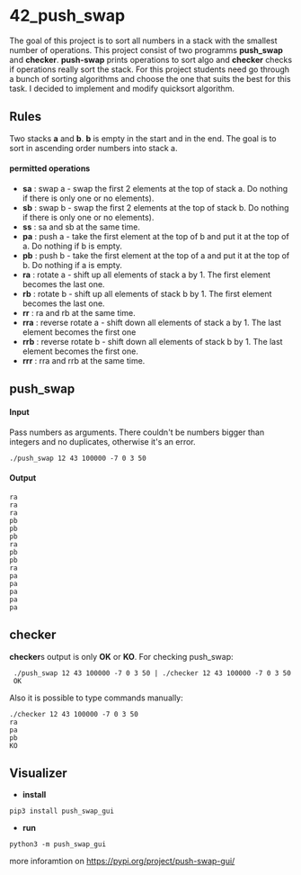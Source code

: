 # 42_push_swap
The goal of this project is to sort all numbers in a stack with the smallest number of operations. This project consist of two programms **push_swap** and
**checker**. **push-swap** prints operations to sort algo and **checker** checks if operations really sort the stack.
For this project students
need go through a bunch of sorting algorithms and choose the one that suits the best for this task. I decided to implement and modify quicksort algorithm. 
## Rules
Two stacks **a** and **b**. **b** is empty in the start and in the end. The goal is to sort in ascending order numbers into stack a.
#### permitted operations
- **sa** : swap a - swap the first 2 elements at the top of stack a. Do nothing if there
is only one or no elements).  
- **sb** : swap b - swap the first 2 elements at the top of stack b. Do nothing if there
is only one or no elements).  
- **ss** : sa and sb at the same time.  
- **pa** : push a - take the first element at the top of b and put it at the top of a. Do
nothing if b is empty.  
- **pb** : push b - take the first element at the top of a and put it at the top of b. Do
nothing if a is empty.  
- **ra** : rotate a - shift up all elements of stack a by 1. The first element becomes
the last one.  
- **rb** : rotate b - shift up all elements of stack b by 1. The first element becomes
the last one.  
- **rr** : ra and rb at the same time.  
- **rra** : reverse rotate a - shift down all elements of stack a by 1. The last element
becomes the first one  
- **rrb** : reverse rotate b - shift down all elements of stack b by 1. The last element
becomes the first one.
- **rrr** : rra and rrb at the same time.
## push_swap
#### Input
Pass numbers as arguments. There couldn't be numbers bigger than integers and no duplicates, otherwise it's an error.
```
./push_swap 12 43 100000 -7 0 3 50
```
#### Output
```
ra
ra
ra
pb
pb
pb
ra
pb
pb
ra
pa
pa
pa
pa
pa
```
## checker
**checker**s output is only **OK** or **KO**. For checking push_swap:
```
 ./push_swap 12 43 100000 -7 0 3 50 | ./checker 12 43 100000 -7 0 3 50
 OK
```
Also it is possible to type commands manually:
```
./checker 12 43 100000 -7 0 3 50
ra
pa
pb
KO
```
## Visualizer
- **install**
```
pip3 install push_swap_gui
```
- **run**
```
python3 -m push_swap_gui
```
more inforamtion on https://pypi.org/project/push-swap-gui/
